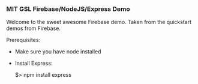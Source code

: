 ### MIT GSL Firebase/NodeJS/Express Demo

Welcome to the sweet awesome Firebase demo. Taken from the quickstart demos from Firebase.

Prerequisites:

- Make sure you have node installed

- Install Express:

    $> npm install express

